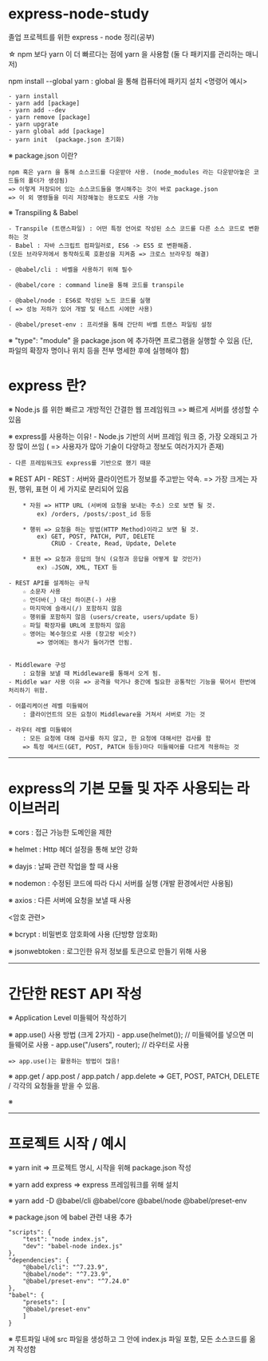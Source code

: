 # express-node-study

졸업 프로젝트를 위한 express - node 정리(공부)

☆ npm 보다 yarn 이 더 빠르다는 점에 yarn 을 사용함 (둘 다 패키지를 관리하는 매니저)

npm install --global yarn : global 을 통해 컴퓨터에 패키지 설치
    <명령어 예시>

    - yarn install 
    - yarn add [package] 
    - yarn add --dev  
    - yarn remove [package] 
    - yarn upgrate 
    - yarn global add [package] 
    - yarn init  (package.json 초기화)

※ package.json 이란?

    npm 혹은 yarn 을 통해 소스코드를 다운받아 사용. (node_modules 라는 다운받아놓은 코드들의 폴더가 생성됨)
    => 이렇게 저장되어 있는 소스코드들을 명시해주는 것이 바로 package.json
    => 이 외 명령들을 미리 저장해놓는 용도로도 사용 가능

※ Transpiling & Babel

    - Transpile (트랜스파일) : 어떤 특정 언어로 작성된 소스 코드를 다른 소스 코드로 변환하는 것
    - Babel : 자바 스크립트 컴파일러로, ES6 -> ES5 로 변환해줌.
    (모든 브라우저에서 동작하도록 호환성을 지켜줌 => 크로스 브라우징 해결)

    - @babel/cli : 바벨을 사용하기 위해 필수
    
    - @babel/core : command line을 통해 코드를 transpile
    
    - @babel/node : ES6로 작성된 노드 코드를 실행
    ( => 성능 저하가 있어 개발 및 테스트 시에만 사용)
    
    - @babel/preset-env : 프리셋을 통해 간단히 바벨 트랜스 파일링 설정

※ "type": "module" 을 package.json 에 추가하면 프로그램을 실행할 수 있음
    (단, 파일의 확장자 명이나 위치 등을 전부 명세한 후에 실행해야 함)


# express 란?

※ Node.js 를 위한 빠르고 개방적인 간결한 웹 프레임워크
    => 빠르게 서버를 생성할 수 있음

※ express를 사용하는 이유!
    - Node.js 기반의 서버 프레임 워크 중, 가장 오래되고 가장 많이 쓰임
    ( => 사용자가 많아 기술이 다양하고 정보도 여러가지가 존재)

    - 다른 프레임워크도 express를 기반으로 했기 때문

    
※ REST API 
    - REST : 서버와 클라이언트가 정보를 주고받는 약속. 
        => 가장 크게는 자원, 행위, 표현 이 세 가지로 분리되어 있음
        
        * 자원 => HTTP URL (서버에 요청을 보내는 주소) 으로 보면 될 것.
            ex) /orders, /posts/:post_id 등등 

        * 행위 => 요청을 하는 방법(HTTP Method)이라고 보면 될 것.
            ex) GET, POST, PATCH, PUT, DELETE
                CRUD - Create, Read, Update, Delete

        * 표현 => 요청과 응답의 형식 (요청과 응답을 어떻게 할 것인가)
            ex) ☆JSON, XML, TEXT 등

    - REST API를 설계하는 규칙
        ☆ 소문자 사용
        ☆ 언더바(_) 대신 하이픈(-) 사용
        ☆ 마지막에 슬래시(/) 포함하지 않음
        ☆ 행위를 포함하지 않음 (users/create, users/update 등)
        ☆ 파일 확장자를 URL에 포함하지 않음
        ☆ 영어는 복수형으로 사용 (장고랑 비슷?)
            => 영어에는 동사가 들어가면 안됨.

    
    - Middleware 구성
        : 요청을 보낼 때 Middleware를 통해서 오게 됨.
    - Middle war 사용 이유 => 공격을 막거나 중간에 필요한 공통적인 기능을 묶어서 한번에 처리하기 위함.
    
    - 어플리케이션 레벨 미들웨어
        : 클라이언트의 모든 요청이 Middleware을 거쳐서 서버로 가는 것 

    - 라우터 레벨 미들웨어
        : 모든 요청에 대해 검사를 하지 않고, 한 요청에 대해서만 검사를 함 
        => 특정 메서드(GET, POST, PATCH 등등)마다 미들웨어를 다르게 적용하는 것 

-------------------------------

# express의 기본 모듈 및 자주 사용되는 라이브러리

※ cors : 접근 가능한 도메인을 제한

※ helmet : Http 헤더 설정을 통해 보안 강화

※ dayjs : 날짜 관련 작업을 할 때 사용

※ nodemon : 수정된 코드에 따라 다시 서버를 실행 (개발 환경에서만 사용됨)

※ axios : 다른 서버에 요청을 보낼 때 사용

<암호 관련>

※ bcrypt : 비밀번호 암호화에 사용 (단방향 암호화)

※ jsonwebtoken : 로그인한 유저 정보를 토큰으로 만들기 위해 사용


----------------------------------

# 간단한 REST API 작성

※ Application Level 미들웨어 작성하기

※ app.use() 사용 방법 (크게 2가지)
    - app.use(helmet()); // 미들웨어를 넣으면 미들웨어로 사용
    - app.use("/users", router); // 라우터로 사용

    => app.use()는 활용하는 방법이 많음!

※ app.get / app.post / app.patch / app.delete
    => GET, POST, PATCH, DELETE / 각각의 요청들을 받을 수 있음.

※ 






-------------------------------

# 프로젝트 시작 / 예시

※ yarn init => 프로젝트 명시, 시작을 위해 package.json 작성

※ yarn add express => express 프레임워크를 위해 설치

※ yarn add -D @babel/cli @babel/core @babel/node @babel/preset-env

※ package.json 에 babel 관련 내용 추가

    "scripts": {
        "test": "node index.js",
        "dev": "babel-node index.js"
    },
    "dependencies": {
        "@babel/cli": "^7.23.9",
        "@babel/node": "^7.23.9",
        "@babel/preset-env": "^7.24.0"
    },
    "babel": {
        "presets": [
        "@babel/preset-env"
        ]
    }
    


※ 루트파일 내에 src 파일을 생성하고 그 안에 index.js 파일 포함, 모든 소스코드를 옮겨 작성함



